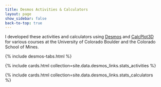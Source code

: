 ```yaml
---
title: Desmos Activities & Calculators
layout: page
show_sidebar: false
back-to-top: true
---
```



I developed these activities and calculators using [Desmos](https://www.desmos.com/) and [CalcPlot3D](https://c3d.libretexts.org/CalcPlot3D/index.html) for various courses at the University of Colorado Boulder and the Colorado School of Mines.

{% include desmos-tabs.html %}

{% include cards.html collection=site.data.desmos_links.stats_activities  %}

{% include cards.html collection=site.data.desmos_links.stats_calculators  %}